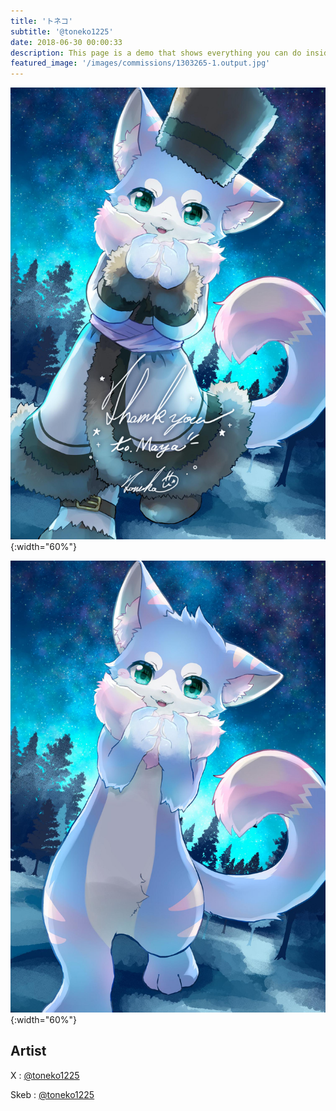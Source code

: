 ```yaml
---
title: 'トネコ'
subtitle: '@toneko1225'
date: 2018-06-30 00:00:33
description: This page is a demo that shows everything you can do inside portfolio and blog posts.
featured_image: '/images/commissions/1303265-1.output.jpg'
---
```


![](/images/commissions/1303265-1.output.jpg){:width="60%"}

![](/images/commissions/1303265-3.jpg){:width="60%"}

## Artist

X : [@toneko1225](https://twitter.com/toneko1225)

Skeb : [@toneko1225](https://skeb.jp/@toneko1225)
